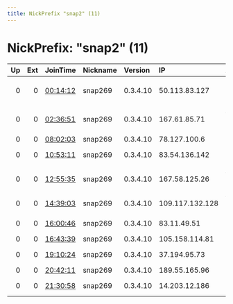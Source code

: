 ```yaml
---
title: NickPrefix "snap2" (11)
---
```


# NickPrefix: "snap2" (11)

|   Up |   Ext | JoinTime                                                                                            | Nickname   | Version   | IP              | AS                                       | CC   |   ORp |   Dirp | OS    | Contact   |   eFamMembers |
|-----:|------:|:----------------------------------------------------------------------------------------------------|:-----------|:----------|:----------------|:-----------------------------------------|:-----|------:|-------:|:------|:----------|--------------:|
|    0 |     0 | [00:14:12](https://metrics.torproject.org/rs.html#details/FF8C7E26EC2DD953C5EA9E3B2CE6648CE3077D8A) | snap269    | 0.3.4.10  | 50.113.83.127   | Charter Communications Inc               | us   | 33159 |      0 | Linux | None      |             1 |
|    0 |     0 | [02:36:51](https://metrics.torproject.org/rs.html#details/F4535CF3CDA9CAA210658B1DCE2C1D13AB71A77F) | snap269    | 0.3.4.10  | 167.61.85.71    | Administracion Nacional de Telecomunicac | uy   | 44339 |      0 | Linux | None      |             1 |
|    0 |     0 | [08:02:03](https://metrics.torproject.org/rs.html#details/D3CCB61D5B63D866584CB0D6B9C0C1BE9F44CF8F) | snap269    | 0.3.4.10  | 78.127.100.6    | SFR SA                                   | fr   | 36487 |      0 | Linux | None      |             1 |
|    0 |     0 | [10:53:11](https://metrics.torproject.org/rs.html#details/758DE027FCBAE3FE8293D0C4A639E72BB24E5AEA) | snap269    | 0.3.4.10  | 83.54.136.142   | Telefonica De Espana                     | es   | 43189 |      0 | Linux | None      |             1 |
|    0 |     0 | [12:55:35](https://metrics.torproject.org/rs.html#details/80A3373C823C32EDCEE763E613D7EBE37349CD4C) | snap269    | 0.3.4.10  | 167.58.125.26   | Administracion Nacional de Telecomunicac | uy   | 46581 |      0 | Linux | None      |             1 |
|    0 |     0 | [14:39:03](https://metrics.torproject.org/rs.html#details/6A210747BA74559A06AB66B3180C5CD668FD6E18) | snap269    | 0.3.4.10  | 109.117.132.128 | Vodafone Italia S.p.A.                   | it   | 42261 |      0 | Linux | None      |             1 |
|    0 |     0 | [16:00:46](https://metrics.torproject.org/rs.html#details/408021B5C08AE798549A46EAC0EC67FA42364CD9) | snap269    | 0.3.4.10  | 83.11.49.51     | Orange Polska Spolka Akcyjna             | pl   | 36333 |      0 | Linux | None      |             1 |
|    0 |     0 | [16:43:39](https://metrics.torproject.org/rs.html#details/028FC8D027FF8F10B2F31A69F92FACFF4C54A35F) | snap269    | 0.3.4.10  | 105.158.114.81  | MT-MPLS                                  | ma   | 43627 |      0 | Linux | None      |             1 |
|    0 |     0 | [19:10:24](https://metrics.torproject.org/rs.html#details/42DEF85FF066C613D401B98BC1AE9C023070CD67) | snap269    | 0.3.4.10  | 37.194.95.73    | Novotelecom Ltd                          | ru   | 40845 |      0 | Linux | None      |             1 |
|    0 |     0 | [20:42:11](https://metrics.torproject.org/rs.html#details/D52F9CB56DEA3C8B69EB0A8DEA56A8C23DE2EAFF) | snap269    | 0.3.4.10  | 189.55.165.96   | CLARO S.A.                               | br   | 37611 |      0 | Linux | None      |             1 |
|    0 |     0 | [21:30:58](https://metrics.torproject.org/rs.html#details/F9B99C81E47850FCF3CFEDAF69745E76AA75DC4C) | snap269    | 0.3.4.10  | 14.203.12.186   | TPG Telecom Limited                      | au   | 45223 |      0 | Linux | None      |             1 |
